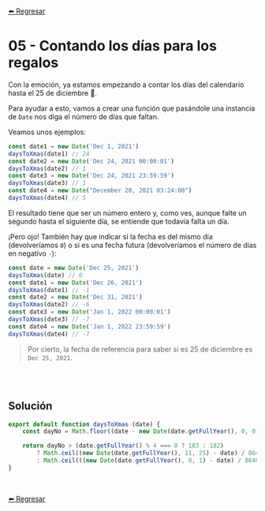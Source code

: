[⬅️ Regresar](https://github.com/cosmoart/adventJS)

# 05 - Contando los días para los regalos

Con la emoción, ya estamos empezando a contar los días del calendario hasta el 25 de diciembre 📆.

Para ayudar a esto, vamos a crear una función que pasándole una instancia de `Date` nos diga el número de días que faltan.

Veamos unos ejemplos:

```js
const date1 = new Date('Dec 1, 2021')
daysToXmas(date1) // 24
const date2 = new Date('Dec 24, 2021 00:00:01')
daysToXmas(date2) // 1
const date3 = new Date('Dec 24, 2021 23:59:59')
daysToXmas(date3) // 1
const date4 = new Date("December 20, 2021 03:24:00")
daysToXmas(date4) // 5
```

El resultado tiene que ser un número entero y, como ves, aunque falte un segundo hasta el siguiente día, se entiende que todavía falta un día.

¡Pero ojo! También hay que indicar si la fecha es del mismo día (devolveríamos `0`) o si es una fecha futura (devolveríamos el número de días en negativo `-`):

```js
const date = new Date('Dec 25, 2021')
daysToXmas(date) // 0
const date1 = new Date('Dec 26, 2021')
daysToXmas(date1) // -1
const date2 = new Date('Dec 31, 2021')
daysToXmas(date2) // -6
const date3 = new Date('Jan 1, 2022 00:00:01')
daysToXmas(date3) // -7
const date4 = new Date('Jan 1, 2022 23:59:59')
daysToXmas(date4) // -7
```

> Por cierto, la fecha de referencia para saber si es 25 de diciembre es `Dec 25, 2021`.

<br/>
<br/>

## Solución

```js
export default function daysToXmas (date) {
	const dayNo = Math.floor((date - new Date(date.getFullYear(), 0, 0)) / (1000 * 60 * 60 * 24))

	return dayNo > (date.getFullYear() % 4 === 0 ? 183 : 182)
		? Math.ceil((new Date(date.getFullYear(), 11, 25) - date) / 86400000)
		: Math.ceil(((new Date(date.getFullYear(), 0, 1) - date) / 86400000)) - 7
}
```

<br/>

[⬅️ Regresar](https://github.com/cosmoart/adventJS)